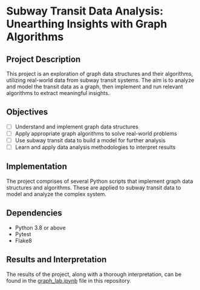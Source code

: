 # Subway Transit Data Analysis: Unearthing Insights with Graph Algorithms

## Project Description

This project is an exploration of graph data structures and their algorithms, utilizing real-world data from subway transit systems. The aim is to analyze and model the transit data as a graph, then implement and run relevant algorithms to extract meaningful insights.

## Objectives

- [ ] Understand and implement graph data structures
- [ ] Apply appropriate graph algorithms to solve real-world problems
- [ ] Use subway transit data to build a model for further analysis
- [ ] Learn and apply data analysis methodologies to interpret results

## Implementation

The project comprises of several Python scripts that implement graph data structures and algorithms. These are applied to subway transit data to model and analyze the complex system.

## Dependencies

- Python 3.8 or above
- Pytest
- Flake8

## Results and Interpretation

The results of the project, along with a thorough interpretation, can be found in the [graph_lab.ipynb](graph_lab.ipynb) file in this repository.
